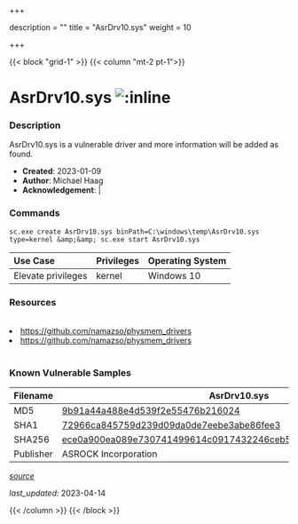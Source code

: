 +++

description = ""
title = "AsrDrv10.sys"
weight = 10

+++


{{< block "grid-1" >}}
{{< column "mt-2 pt-1">}}


# AsrDrv10.sys ![:inline](/images/twitter_verified.png) 


### Description

AsrDrv10.sys is a vulnerable driver and more information will be added as found.

- **Created**: 2023-01-09
- **Author**: Michael Haag
- **Acknowledgement**:  | [](https://twitter.com/)

### Commands

```
sc.exe create AsrDrv10.sys binPath=C:\windows\temp\AsrDrv10.sys type=kernel &amp;&amp; sc.exe start AsrDrv10.sys
```

| Use Case | Privileges | Operating System | 
|:---- | ---- | ---- |
| Elevate privileges | kernel | Windows 10 |

### Resources
<br>
<li><a href=" https://github.com/namazso/physmem_drivers"> https://github.com/namazso/physmem_drivers</a></li>
<li><a href="https://github.com/namazso/physmem_drivers">https://github.com/namazso/physmem_drivers</a></li>
<br>

### Known Vulnerable Samples

| Filename | AsrDrv10.sys |
|:---- | ---- | 
| MD5 | <a href="https://www.virustotal.com/gui/file/9b91a44a488e4d539f2e55476b216024">9b91a44a488e4d539f2e55476b216024</a> |
| SHA1 | <a href="https://www.virustotal.com/gui/file/72966ca845759d239d09da0de7eebe3abe86fee3">72966ca845759d239d09da0de7eebe3abe86fee3</a> |
| SHA256 | <a href="https://www.virustotal.com/gui/file/ece0a900ea089e730741499614c0917432246ceb5e11599ee3a1bb679e24fd2c">ece0a900ea089e730741499614c0917432246ceb5e11599ee3a1bb679e24fd2c</a> |
| Publisher | ASROCK Incorporation || Signature | ASROCK Incorporation, VeriSign Class 3 Code Signing 2010 CA, VeriSign   || Description | ASRock IO Driver |


[*source*](https://github.com/magicsword-io/LOLDrivers/tree/main/yaml/asrdrv10.yaml)

*last_updated:* 2023-04-14








{{< /column >}}
{{< /block >}}

